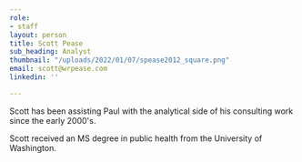 ```yaml
---
role:
- staff
layout: person
title: Scott Pease
sub_heading: Analyst
thumbnail: "/uploads/2022/01/07/spease2012_square.png"
email: scott@wrpease.com
linkedin: ''

---
```

Scott has been assisting Paul with the analytical side of his consulting work since the early 2000's.

Scott received an MS degree in public health from the University of Washington.
